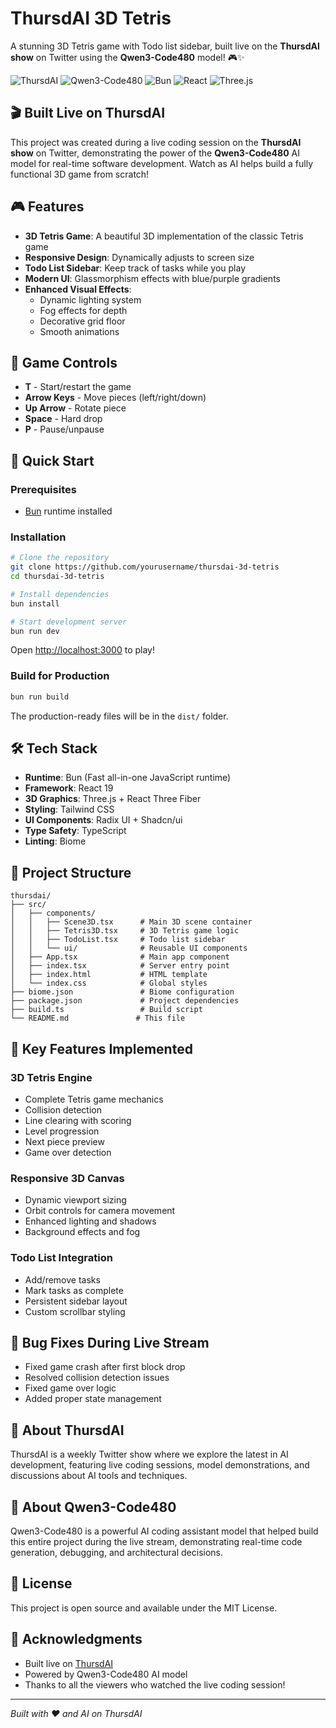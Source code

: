 # ThursdAI 3D Tetris

A stunning 3D Tetris game with Todo list sidebar, built live on the **ThursdAI show** on Twitter using the **Qwen3-Code480** model! 🎮✨

![ThursdAI](https://img.shields.io/badge/Built%20on-ThursdAI-blue)
![Qwen3-Code480](https://img.shields.io/badge/Model-Qwen3--Code480-purple)
![Bun](https://img.shields.io/badge/Runtime-Bun-orange)
![React](https://img.shields.io/badge/Framework-React-blue)
![Three.js](https://img.shields.io/badge/3D-Three.js-green)

## 🎬 Built Live on ThursdAI

This project was created during a live coding session on the **ThursdAI show** on Twitter, demonstrating the power of the **Qwen3-Code480** AI model for real-time software development. Watch as AI helps build a fully functional 3D game from scratch!

## 🎮 Features

- **3D Tetris Game**: A beautiful 3D implementation of the classic Tetris game
- **Responsive Design**: Dynamically adjusts to screen size
- **Todo List Sidebar**: Keep track of tasks while you play
- **Modern UI**: Glassmorphism effects with blue/purple gradients
- **Enhanced Visual Effects**: 
  - Dynamic lighting system
  - Fog effects for depth
  - Decorative grid floor
  - Smooth animations

## 🎯 Game Controls

- **T** - Start/restart the game
- **Arrow Keys** - Move pieces (left/right/down)
- **Up Arrow** - Rotate piece
- **Space** - Hard drop
- **P** - Pause/unpause

## 🚀 Quick Start

### Prerequisites

- [Bun](https://bun.sh) runtime installed

### Installation

```bash
# Clone the repository
git clone https://github.com/yourusername/thursdai-3d-tetris
cd thursdai-3d-tetris

# Install dependencies
bun install

# Start development server
bun run dev
```

Open [http://localhost:3000](http://localhost:3000) to play!

### Build for Production

```bash
bun run build
```

The production-ready files will be in the `dist/` folder.

## 🛠️ Tech Stack

- **Runtime**: Bun (Fast all-in-one JavaScript runtime)
- **Framework**: React 19
- **3D Graphics**: Three.js + React Three Fiber
- **Styling**: Tailwind CSS
- **UI Components**: Radix UI + Shadcn/ui
- **Type Safety**: TypeScript
- **Linting**: Biome

## 📁 Project Structure

```
thursdai/
├── src/
│   ├── components/
│   │   ├── Scene3D.tsx      # Main 3D scene container
│   │   ├── Tetris3D.tsx     # 3D Tetris game logic
│   │   ├── TodoList.tsx     # Todo list sidebar
│   │   └── ui/              # Reusable UI components
│   ├── App.tsx              # Main app component
│   ├── index.tsx            # Server entry point
│   ├── index.html           # HTML template
│   └── index.css            # Global styles
├── biome.json               # Biome configuration
├── package.json             # Project dependencies
├── build.ts                 # Build script
└── README.md               # This file
```

## 🎨 Key Features Implemented

### 3D Tetris Engine
- Complete Tetris game mechanics
- Collision detection
- Line clearing with scoring
- Level progression
- Next piece preview
- Game over detection

### Responsive 3D Canvas
- Dynamic viewport sizing
- Orbit controls for camera movement
- Enhanced lighting and shadows
- Background effects and fog

### Todo List Integration
- Add/remove tasks
- Mark tasks as complete
- Persistent sidebar layout
- Custom scrollbar styling

## 🐛 Bug Fixes During Live Stream

- Fixed game crash after first block drop
- Resolved collision detection issues
- Fixed game over logic
- Added proper state management

## 🎥 About ThursdAI

ThursdAI is a weekly Twitter show where we explore the latest in AI development, featuring live coding sessions, model demonstrations, and discussions about AI tools and techniques.

## 🤖 About Qwen3-Code480

Qwen3-Code480 is a powerful AI coding assistant model that helped build this entire project during the live stream, demonstrating real-time code generation, debugging, and architectural decisions.

## 📝 License

This project is open source and available under the MIT License.

## 🙏 Acknowledgments

- Built live on [ThursdAI](https://twitter.com/thursdai_) 
- Powered by Qwen3-Code480 AI model
- Thanks to all the viewers who watched the live coding session!

---

*Built with ❤️ and AI on ThursdAI*
